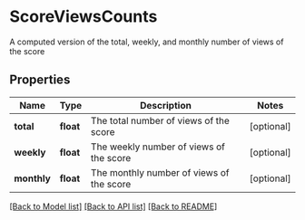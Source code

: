 # ScoreViewsCounts

A computed version of the total, weekly, and monthly number of views of the score 
## Properties
Name | Type | Description | Notes
------------ | ------------- | ------------- | -------------
**total** | **float** | The total number of views of the score | [optional] 
**weekly** | **float** | The weekly number of views of the score | [optional] 
**monthly** | **float** | The monthly number of views of the score | [optional] 

[[Back to Model list]](../README.md#documentation-for-models) [[Back to API list]](../README.md#documentation-for-api-endpoints) [[Back to README]](../README.md)


